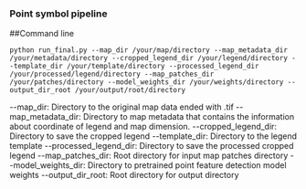 ### Point symbol pipeline 


##Command line 

```python run_final.py --map_dir /your/map/directory --map_metadata_dir /your/metadata/directory --cropped_legend_dir /your/legend/directory --template_dir /your/template/directory --processed_legend_dir /your/processed/legend/directory --map_patches_dir /your/patches/directory --model_weights_dir /your/weights/directory --output_dir_root /your/output/root/directory```

--map_dir: Directory to the original map data ended with .tif
--map_metadata_dir: Directory to map metadata that contains the information about coordinate of legend and map dimension.
--cropped_legend_dir: Directory to save the cropped legend
--template_dir: Directory to the legend template
--processed_legend_dir: Directory to save the processed cropped legend
--map_patches_dir: Root directory for input map patches directory
--model_weights_dir: Directory to pretrained point feature detection model weights
--output_dir_root: Root directory for output directory


